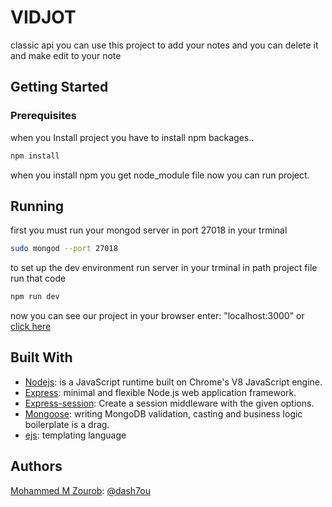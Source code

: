 # VIDJOT

classic api you can use this project to add your notes and you can delete it and make edit to your note


## Getting Started

### Prerequisites
when you Install project you have to install npm backages..

```bash
npm install
```

when you install npm you get node_module file now you can run project.


## Running

first you must run your mongod server in port 27018 in your trminal
```bash
sudo mongod --port 27018
```

to set up the dev environment run server in your trminal in path project file run that code
```bash
npm run dev
```

now you can see our project in your browser enter: "localhost:3000" or [click here](http://localhost:3000/)

## Built With

* [Nodejs](https://nodejs.org/en/): is a JavaScript runtime built on Chrome's V8 JavaScript engine.
* [Express](https://expressjs.com/): minimal and flexible Node.js web application framework.
* [Express-session](https://www.npmjs.com/package/express-session): Create a session middleware with the given options.
* [Mongoose](https://mongoosejs.com/):  writing MongoDB validation, casting and business logic boilerplate is a drag.
* [ejs](https://ejs.co/): templating language


## Authors
[Mohammed M Zourob](https://github.com/dash7ou): [@dash7ou](https://github.com/dash7ou)
